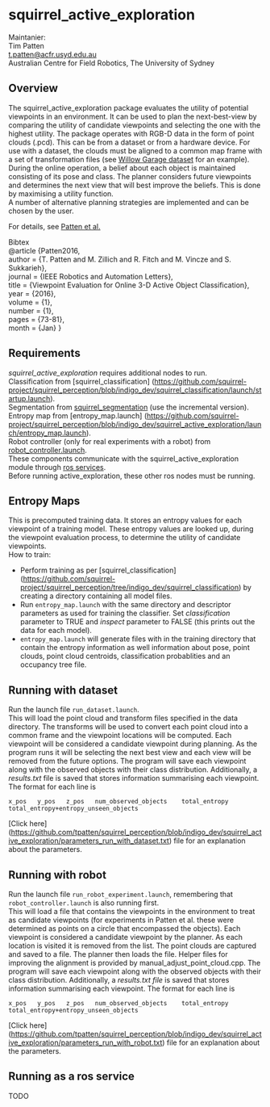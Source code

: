squirrel_active_exploration
===========================


Maintanier: <br />
Tim Patten <br />
t.patten@acfr.usyd.edu.au <br />
Australian Centre for Field Robotics, The University of Sydney

## Overview

The squirrel_active_exploration package evaluates the utility of potential viewpoints in an environment. It can be used to plan the next-best-view by comparing the utility of candidate viewpoints and selecting the one with the highest utility. The package operates with RGB-D data in the form of point clouds (.pcd). This can be from a dataset or from a hardware device. For use with a dataset, the clouds must be aligned to a common map frame with a set of transformation files (see [Willow Garage dataset](https://repo.acin.tuwien.ac.at/tmp/permanent/dataset_index.php) for an example). <br />
During the online operation, a belief about each object is maintained consisting of its pose and class. The planner considers future viewpoints and determines the next view that will best improve the beliefs. This is done by maximising a utility function. <br />
A number of alternative planning strategies are implemented and can be chosen by the user.

For details, see [Patten et al.](http://ieeexplore.ieee.org/xpl/articleDetails.jsp?arnumber=7349156&filter%3DAND%28p_IS_Number%3A7163696%29)

Bibtex <br />
@article {Patten2016, <br />
    author = {T. Patten and M. Zillich and R. Fitch and M. Vincze and S. Sukkarieh}, <br />
    journal = {IEEE Robotics and Automation Letters}, <br />
    title = {Viewpoint Evaluation for Online 3-D Active Object Classification}, <br />
    year = {2016}, <br />
    volume = {1}, <br />
    number = {1}, <br />
    pages = {73-81}, <br />
    month = {Jan} }

## Requirements
*squirrel_active_exploration* requires additional nodes to run. <br />
Classification from [squirrel_classification] (https://github.com/squirrel-project/squirrel_perception/blob/indigo_dev/squirrel_classification/launch/startup.launch). <br />
Segmentation from [squirrel_segmentation](https://github.com/squirrel-project/squirrel_perception/tree/indigo_dev/squirrel_segmentation/launch) (use the incremental version). <br />
Entropy map from [entropy_map.launch] (https://github.com/squirrel-project/squirrel_perception/blob/indigo_dev/squirrel_active_exploration/launch/entropy_map.launch). <br />
Robot controller (only for real experiments with a robot) from [robot_controller.launch](https://github.com/squirrel-project/squirrel_perception/blob/indigo_dev/squirrel_active_exploration/launch/robot_controller.launch). <br />
These components communicate with the squirrel_active_exploration module through [ros services](http://wiki.ros.org/Services). <br />
Before running active_exploration, these other ros nodes must be running.

## Entropy Maps
This is precomputed training data. It stores an entropy values for each viewpoint of a training model. These entropy values are looked up, during the viewpoint evaluation process, to determine the utility of candidate viewpoints. <br />
How to train:
  * Perform training as per [squirrel_classification] (https://github.com/squirrel-project/squirrel_perception/tree/indigo_dev/squirrel_classification) by creating a directory containing all model files.
  * Run `entropy_map.launch` with the same directory and descriptor parameters as used for training the classifier. Set *classification* parameter to TRUE and *inspect* parameter to FALSE (this prints out the data for each model).
  * `entropy_map.launch` will generate files with in the training directory that contain the entropy information as well information
about pose, point clouds, point cloud centroids, classification probablities and an occupancy tree file.

## Running with dataset
Run the launch file `run_dataset.launch`. <br />
This will load the point cloud and transform files specified in the data directory. The transforms will be used to convert each point cloud into a common frame and the viewpoint locations will be computed. Each viewpoint will be considered a candidate viewpoint during planning. As the program runs it will be selecting the next best view and each view will be removed from the future options. The program will save each viewpoint along with the observed objects with their class distribution. Additionally, a *results.txt* file
is saved that stores information summarising each viewpoint. The format for each line is
```
x_pos	y_pos	z_pos	num_observed_objects	total_entropy	total_entropy+entropy_unseen_objects
```

[Click here] (https://github.com/tpatten/squirrel_perception/blob/indigo_dev/squirrel_active_exploration/parameters_run_with_dataset.txt) file for an explanation about the parameters.

## Running with robot
Run the launch file `run_robot_experiment.launch`, remembering that `robot_controller.launch` is also running first. <br />
This will load a file that contains the viewpoints in the environment to treat as candidate viewpoints (for experiments in Patten et al. these were determined as points on a circle that encompassed the objects). Each viewpoint is considered a candidate viewpoint by the planner. As each location is visited it is removed from the list. The point clouds are captured and saved to a file. The planner then loads the file. Helper files for improving the alignment is provided by manual_adjust_point_cloud.cpp. The program will save each viewpoint along with the observed objects with their class distribution. Additionally, a *results.txt file* is saved that stores information summarising each viewpoint. The format for each line is
```
x_pos	y_pos	z_pos	num_observed_objects	total_entropy	total_entropy+entropy_unseen_objects
```

[Click here] (https://github.com/tpatten/squirrel_perception/blob/indigo_dev/squirrel_active_exploration/parameters_run_with_robot.txt) file for an explanation about the parameters.

## Running as a ros service
TODO
